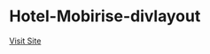# Hotel-Mobirise-divlayout



<a href="https://mobirisehotellayout.netlify.com/" target="_blank">Visit Site</a>
